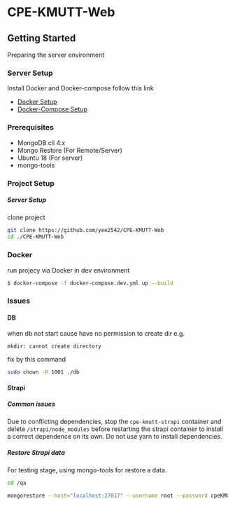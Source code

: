 # CPE-KMUTT-Web

## Getting Started

Preparing the server environment

### Server Setup

Install Docker and Docker-compose follow this link

- [Docker Setup](https://www.digitalocean.com/community/tutorials/how-to-install-and-use-docker-on-ubuntu-18-04)
- [Docker-Compose Setup](https://www.digitalocean.com/community/tutorials/how-to-install-docker-compose-on-ubuntu-18-04)

### Prerequisites

- MongoDB cli 4.x
- Mongo Restore (For Remote/Server)
- Ubuntu 18 (For server)
- mongo-tools

### Project Setup

##### Server Setup

clone project

```sh
git clone https://github.com/yee2542/CPE-KMUTT-Web
cd ./CPE-KMUTT-Web
```

### Docker

run projecy via Docker in dev environment

```bash
$ docker-compose -f docker-compose.dev.yml up --build
```

### Issues

#### DB

when db not start cause have no permission to create dir e.g.

`mkdir: cannot create directory`

fix by this command

```sh
sudo chown -R 1001 ./db
```

#### Strapi

##### Common issues

Due to conflicting dependencies, stop the `cpe-kmutt-strapi` container and delete `/strapi/node_modules` before restarting the strapi container to install a correct dependence on its own. Do not use yarn to install dependencies.

##### Restore Strapi data

For testing stage, using mongo-tools for restore a data.

```bash
cd /qa

mongorestore --host="localhost:27017" --username root --password cpeKMUTT@WebSite --authenticationDatabase admin
```
